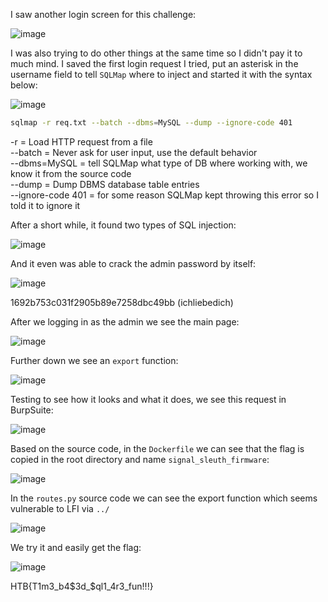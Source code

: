 I saw another login screen for this challenge:

![image](https://user-images.githubusercontent.com/80063008/227707125-470c5d41-3140-40a3-812e-84cf93f9a20c.png)

I was also trying to do other things at the same time so I didn't pay it to much mind. I saved the first login request I tried, put an asterisk in the username field to tell `SQLMap` where to inject and started it with the syntax below:

![image](https://user-images.githubusercontent.com/80063008/227707417-b8c0e32f-32b0-4036-aa61-07d9d2b2a776.png)

```bash
sqlmap -r req.txt --batch --dbms=MySQL --dump --ignore-code 401
```

-r = Load HTTP request from a file  
--batch = Never ask for user input, use the default behavior  
--dbms=MySQL = tell SQLMap what type of DB where working with, we know it from the source code  
--dump = Dump DBMS database table entries  
--ignore-code 401 = for some reason SQLMap kept throwing this error so I told it to ignore it  


After a short while, it found two types of SQL injection:

![image](https://user-images.githubusercontent.com/80063008/227707407-c4ca656c-1132-46df-82b2-0575de423047.png)

And it even was able to crack the admin password by itself:

![image](https://user-images.githubusercontent.com/80063008/227707434-c3513c6d-b970-4e79-8d5f-57b86280f038.png)

1692b753c031f2905b89e7258dbc49bb (ichliebedich) 

After we logging in as the admin we see the main page:

![image](https://user-images.githubusercontent.com/80063008/227707455-1cb9979d-fec1-4cf9-b69c-c03bc5b6c56f.png)

Further down we see an `export` function:

![image](https://user-images.githubusercontent.com/80063008/227707477-b376e118-c190-49f0-acbe-9a0f107838d9.png)

Testing to see how it looks and what it does, we see this request in BurpSuite:

![image](https://user-images.githubusercontent.com/80063008/227707506-fe5f018c-f689-4c39-9eea-99b711f5fa25.png)

Based on the source code, in the `Dockerfile` we can see that the flag is copied in the root directory and name `signal_sleuth_firmware`:

![image](https://user-images.githubusercontent.com/80063008/227707562-2b796d0e-3a08-4fee-9d06-d6a9dc043e04.png)

In the `routes.py` source code we can see the export function which seems vulnerable to LFI via `../`

![image](https://user-images.githubusercontent.com/80063008/227707591-a609c771-28f4-4355-a2c2-a5833e640682.png)

We try it and easily get the flag:

![image](https://user-images.githubusercontent.com/80063008/227707612-3e5c5542-1c4a-4405-beb8-6a0c59568b3e.png)

HTB{T1m3_b4$3d_$ql1_4r3_fun!!!}